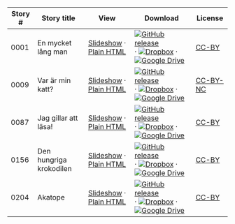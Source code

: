 Story #  | Story title | View | Download | License
-------- | -----------  |:-------:| ---------------- | -------
0001 | En mycket lång man | <a href="https://global-asp.github.io/stories/sv/0001_en-mycket-lång-man_slides.html" target="_blank">Slideshow</a> · [Plain HTML](https://global-asp.github.io/stories/sv/0001_en-mycket-lång-man.html) | [![GitHub release](https://cloud.githubusercontent.com/assets/9295750/9483128/0e089e5e-4b51-11e5-98ca-6da5cef156a7.png "GitHub release")](https://github.com/global-asp/global-asp/releases/download/v1.1/sv.zip) · [![Dropbox](https://cloud.githubusercontent.com/assets/9295750/10150606/3f5ae2dc-65f5-11e5-8f63-841c51cc1cde.png "Dropbox")](https://www.dropbox.com/s/u9o5vfvq09o857b/sv.zip) · [![Google Drive](https://cloud.githubusercontent.com/assets/9295750/9473522/1d6fdde4-4b10-11e5-98f5-aa6c6b04a08e.png "Google Drive")](https://drive.google.com/open?id=0B59ZADK9EsbsNEVzYlpFTEZnc0E) | [CC-BY](https://creativecommons.org/licenses/by/3.0/)
0009 | Var är min katt? | <a href="https://global-asp.github.io/stories/sv/0009_var-är-min-katt_slides.html" target="_blank">Slideshow</a> · [Plain HTML](https://global-asp.github.io/stories/sv/0009_var-är-min-katt.html) | [![GitHub release](https://cloud.githubusercontent.com/assets/9295750/9483128/0e089e5e-4b51-11e5-98ca-6da5cef156a7.png "GitHub release")](https://github.com/global-asp/global-asp/releases/download/v1.1/sv.zip) · [![Dropbox](https://cloud.githubusercontent.com/assets/9295750/10150606/3f5ae2dc-65f5-11e5-8f63-841c51cc1cde.png "Dropbox")](https://www.dropbox.com/s/u9o5vfvq09o857b/sv.zip) · [![Google Drive](https://cloud.githubusercontent.com/assets/9295750/9473522/1d6fdde4-4b10-11e5-98f5-aa6c6b04a08e.png "Google Drive")](https://drive.google.com/open?id=0B59ZADK9EsbsNEVzYlpFTEZnc0E) | [CC-BY-NC](http://creativecommons.org/licenses/by-nc/3.0/)
0087 | Jag gillar att läsa! | <a href="https://global-asp.github.io/stories/sv/0087_jag-gillar-att-läsa_slides.html" target="_blank">Slideshow</a> · [Plain HTML](https://global-asp.github.io/stories/sv/0087_jag-gillar-att-läsa.html) | [![GitHub release](https://cloud.githubusercontent.com/assets/9295750/9483128/0e089e5e-4b51-11e5-98ca-6da5cef156a7.png "GitHub release")](https://github.com/global-asp/global-asp/releases/download/v1.1/sv.zip) · [![Dropbox](https://cloud.githubusercontent.com/assets/9295750/10150606/3f5ae2dc-65f5-11e5-8f63-841c51cc1cde.png "Dropbox")](https://www.dropbox.com/s/u9o5vfvq09o857b/sv.zip) · [![Google Drive](https://cloud.githubusercontent.com/assets/9295750/9473522/1d6fdde4-4b10-11e5-98f5-aa6c6b04a08e.png "Google Drive")](https://drive.google.com/open?id=0B59ZADK9EsbsNEVzYlpFTEZnc0E) | [CC-BY](https://creativecommons.org/licenses/by/3.0/)
0156 | Den hungriga krokodilen | <a href="https://global-asp.github.io/stories/sv/0156_den-hungriga-krokodilen_slides.html" target="_blank">Slideshow</a> · [Plain HTML](https://global-asp.github.io/stories/sv/0156_den-hungriga-krokodilen.html) | [![GitHub release](https://cloud.githubusercontent.com/assets/9295750/9483128/0e089e5e-4b51-11e5-98ca-6da5cef156a7.png "GitHub release")](https://github.com/global-asp/global-asp/releases/download/v1.1/sv.zip) · [![Dropbox](https://cloud.githubusercontent.com/assets/9295750/10150606/3f5ae2dc-65f5-11e5-8f63-841c51cc1cde.png "Dropbox")](https://www.dropbox.com/s/u9o5vfvq09o857b/sv.zip) · [![Google Drive](https://cloud.githubusercontent.com/assets/9295750/9473522/1d6fdde4-4b10-11e5-98f5-aa6c6b04a08e.png "Google Drive")](https://drive.google.com/open?id=0B59ZADK9EsbsNEVzYlpFTEZnc0E) | [CC-BY](https://creativecommons.org/licenses/by/3.0/)
0204 | Akatope | <a href="https://global-asp.github.io/stories/sv/0204_akatope_slides.html" target="_blank">Slideshow</a> · [Plain HTML](https://global-asp.github.io/stories/sv/0204_akatope.html) | [![GitHub release](https://cloud.githubusercontent.com/assets/9295750/9483128/0e089e5e-4b51-11e5-98ca-6da5cef156a7.png "GitHub release")](https://github.com/global-asp/global-asp/releases/download/v1.1/sv.zip) · [![Dropbox](https://cloud.githubusercontent.com/assets/9295750/10150606/3f5ae2dc-65f5-11e5-8f63-841c51cc1cde.png "Dropbox")](https://www.dropbox.com/s/u9o5vfvq09o857b/sv.zip) · [![Google Drive](https://cloud.githubusercontent.com/assets/9295750/9473522/1d6fdde4-4b10-11e5-98f5-aa6c6b04a08e.png "Google Drive")](https://drive.google.com/open?id=0B59ZADK9EsbsNEVzYlpFTEZnc0E) | [CC-BY](https://creativecommons.org/licenses/by/3.0/)
